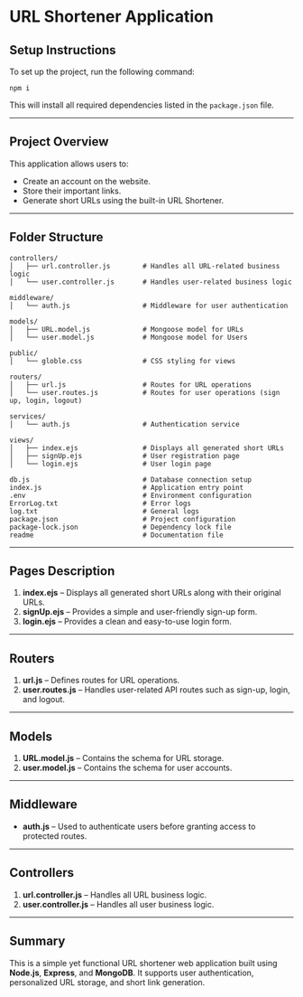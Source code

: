 # URL Shortener Application

## Setup Instructions

To set up the project, run the following command:

```
npm i
```

This will install all required dependencies listed in the `package.json` file.

---

## Project Overview

This application allows users to:

* Create an account on the website.
* Store their important links.
* Generate short URLs using the built-in URL Shortener.

---

## Folder Structure

```
controllers/
│   ├── url.controller.js        # Handles all URL-related business logic
│   └── user.controller.js       # Handles user-related business logic

middleware/
│   └── auth.js                  # Middleware for user authentication

models/
│   ├── URL.model.js             # Mongoose model for URLs
│   └── user.model.js            # Mongoose model for Users

public/
│   └── globle.css               # CSS styling for views

routers/
│   ├── url.js                   # Routes for URL operations
│   └── user.routes.js           # Routes for user operations (sign up, login, logout)

services/
│   └── auth.js                  # Authentication service

views/
│   ├── index.ejs                # Displays all generated short URLs
│   ├── signUp.ejs               # User registration page
│   └── login.ejs                # User login page

db.js                            # Database connection setup
index.js                         # Application entry point
.env                             # Environment configuration
ErrorLog.txt                     # Error logs
log.txt                          # General logs
package.json                     # Project configuration
package-lock.json                # Dependency lock file
readme                           # Documentation file
```

---

## Pages Description

1. **index.ejs** – Displays all generated short URLs along with their original URLs.
2. **signUp.ejs** – Provides a simple and user-friendly sign-up form.
3. **login.ejs** – Provides a clean and easy-to-use login form.

---

## Routers

1. **url.js** – Defines routes for URL operations.
2. **user.routes.js** – Handles user-related API routes such as sign-up, login, and logout.

---

## Models

1. **URL.model.js** – Contains the schema for URL storage.
2. **user.model.js** – Contains the schema for user accounts.

---

## Middleware

* **auth.js** – Used to authenticate users before granting access to protected routes.

---

## Controllers

1. **url.controller.js** – Handles all URL business logic.
2. **user.controller.js** – Handles all user business logic.

---

## Summary

This is a simple yet functional URL shortener web application built using **Node.js**, **Express**, and **MongoDB**. It supports user authentication, personalized URL storage, and short link generation.
